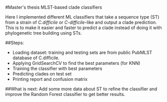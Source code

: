 #Master's thesis MLST-based clade classifiers

Here I implemented different ML classifiers that take a sequence type (ST) from a strain of *C.difficile* or *C-difficile*-like and output a clade prediction. This is to make it easier and faster to predict a clade instead of doing it with phylogenetic tree building using STs.

##Steps:
- Loading dataset: training and testing sets are from public PubMLST database of C.difficile.
- Applying GridSearchCV to find the best parameters (for KNN)
- Training the classifier with best parameters
- Predicting clades on test set
- Printing report and confusion matrix

##What is next:
Add some more data about ST to refine the classifier and improve the Random Forest classifier to get better results.
